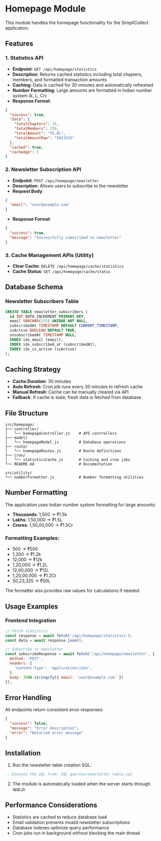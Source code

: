 # Homepage Module

This module handles the homepage functionality for the SimpliCollect application.

## Features

### 1. Statistics API
- **Endpoint**: `GET /api/homepage/statistics`
- **Description**: Returns cached statistics including total chapters, members, and formatted transaction amounts
- **Caching**: Data is cached for 30 minutes and automatically refreshed
- **Number Formatting**: Large amounts are formatted in Indian number system (k, L, Cr)
- **Response Format**:
```json
{
  "success": true,
  "data": {
    "totalChapters": 15,
    "totalMembers": 150,
    "totalAmount": "₹5.0L",
    "totalAmountRaw": "5023325"
  },
  "cached": true,
  "cacheAge": 5
}
```

### 2. Newsletter Subscription API
- **Endpoint**: `POST /api/homepage/newsletter`
- **Description**: Allows users to subscribe to the newsletter
- **Request Body**:
```json
{
  "email": "user@example.com"
}
```
- **Response Format**:
```json
{
  "success": true,
  "message": "Successfully subscribed to newsletter"
}
```

### 3. Cache Management APIs (Utility)
- **Clear Cache**: `DELETE /api/homepage/cache/statistics`
- **Cache Status**: `GET /api/homepage/cache/status`

## Database Schema

### Newsletter Subscribers Table
```sql
CREATE TABLE newsletter_subscribers (
  id INT AUTO_INCREMENT PRIMARY KEY,
  email VARCHAR(255) UNIQUE NOT NULL,
  subscribedAt TIMESTAMP DEFAULT CURRENT_TIMESTAMP,
  isActive BOOLEAN DEFAULT TRUE,
  unsubscribedAt TIMESTAMP NULL,
  INDEX idx_email (email),
  INDEX idx_subscribed_at (subscribedAt),
  INDEX idx_is_active (isActive)
);
```

## Caching Strategy

- **Cache Duration**: 30 minutes
- **Auto Refresh**: Cron job runs every 30 minutes to refresh cache
- **Manual Refresh**: Cache can be manually cleared via API
- **Fallback**: If cache is stale, fresh data is fetched from database

## File Structure

```
src/homepage/
├── controller/
│   └── homepageController.js    # API controllers
├── model/
│   └── homepageModel.js         # Database operations
├── route/
│   └── homepageRoutes.js        # Route definitions
├── cron/
│   └── statisticsCache.js       # Caching and cron jobs
└── README.md                    # Documentation

src/utility/
└── numberFormatter.js           # Number formatting utilities
```

## Number Formatting

The application uses Indian number system formatting for large amounts:

- **Thousands**: 1,500 → ₹1.5k
- **Lakhs**: 1,50,000 → ₹1.5L
- **Crores**: 1,50,00,000 → ₹1.5Cr

### Formatting Examples:
- 500 → ₹500
- 1,200 → ₹1.2k
- 12,000 → ₹12k
- 1,20,000 → ₹1.2L
- 12,00,000 → ₹12L
- 1,20,00,000 → ₹1.2Cr
- 50,23,325 → ₹50L

The formatter also provides raw values for calculations if needed.

## Usage Examples

### Frontend Integration
```javascript
// Fetch statistics
const response = await fetch('/api/homepage/statistics');
const data = await response.json();

// Subscribe to newsletter
const subscribeResponse = await fetch('/api/homepage/newsletter', {
  method: 'POST',
  headers: {
    'Content-Type': 'application/json',
  },
  body: JSON.stringify({ email: 'user@example.com' })
});
```

## Error Handling

All endpoints return consistent error responses:
```json
{
  "success": false,
  "message": "Error description",
  "error": "Detailed error message"
}
```

## Installation

1. Run the newsletter table creation SQL:
```sql
-- Execute the SQL from: SQL queries/newsletter_table.sql
```

2. The module is automatically loaded when the server starts through app.js

## Performance Considerations

- Statistics are cached to reduce database load
- Email validation prevents invalid newsletter subscriptions
- Database indexes optimize query performance
- Cron jobs run in background without blocking the main thread
